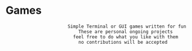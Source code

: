 # Games
                           Simple Terminal or GUI games written for fun 
                               These are personal ongoing projects 
                             feel free to do what you like with them 
                               no contributions will be accepted 
